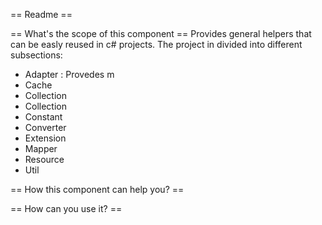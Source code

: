 == Readme ==

== What's the scope of this component ==
Provides general helpers that can be easly reused in c# projects.
The project in divided into different subsections:
* Adapter : Provedes m
* Cache
* Collection
* Collection
* Constant
* Converter
* Extension
* Mapper
* Resource
* Util


== How this component can help you? ==

== How can you use it? ==

